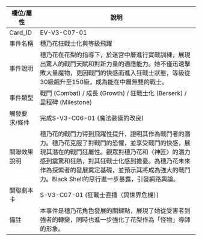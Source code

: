 | 欄位/屬性 | 說明 |
|---|---|
| Card_ID | EV-V3-C07-01 |
| 事件名稱 | 穗乃花狂戰士化與等級飛躍 |
| 事件說明 | 穗乃花在花梨的指導下，於迷宮中層進行實戰訓練，展現出驚人的戰鬥天賦和對新力量的適應能力。她不僅迅速擊敗大量魔物，更因戰鬥的快感而進入狂戰士狀態，等級從30級飆升至150級，成為能在中層無雙的戰士。 |
| 事件類型 | 戰鬥 (Combat) / 成長 (Growth) / 狂戰士化 (Berserk) / 里程碑 (Milestone) |
| 觸發要求/條件 | 完成S-V3-C06-01 (魔法裝備的改良) |
| 關聯效果說明 | 穗乃花的戰鬥力得到飛躍性提升，證明其作為戰鬥者的潛力。穗乃花克服了對戰鬥的恐懼，並享受戰鬥的快感，展現其潛在的戰鬥狂屬性。觀眾對穗乃花和〈神匠〉的潛力感到震驚和狂熱，對其狂戰士化感到擔憂。為穗乃花未來作為探索者的發展奠定基礎，並預示其將成為強大的戰鬥力。Black Shell的惡行進一步暴露，引發網路輿論。 |
| 關聯劇本卡 | S-V3-C07-01 (狂戰士直播（與世界危機）) |
| 備註 | 本事件是穗乃花角色發展的關鍵點，展現了她從受害者到強者的轉變，同時也進一步強化了花梨作為「怪物」導師的形象。 |
